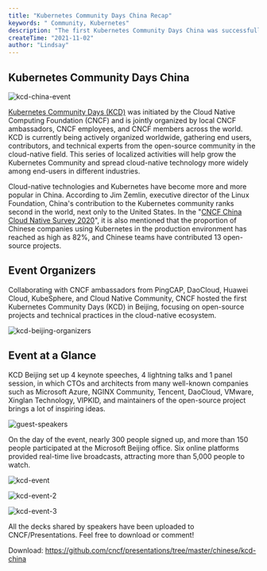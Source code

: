 ```yaml
---
title: "Kubernetes Community Days China Recap"
keywords: " Community, Kubernetes"
description: "The first Kubernetes Community Days China was successfully held in Beijing"
createTime: "2021-11-02"
author: "Lindsay"
---
```


## Kubernetes Community Days China

![kcd-china-event](/images/news/kcd-china/kcd-china-event.png)

 [Kubernetes Community Days (KCD)](https://community.cncf.io/kubernetes-community-days/about-kcd/) was initiated by the Cloud Native Computing Foundation (CNCF) and is jointly organized by local CNCF ambassadors, CNCF employees, and CNCF members across the world. KCD is currently being actively organized worldwide, gathering end users, contributors, and technical experts from the open-source community in the cloud-native field. This series of localized activities will help grow the Kubernetes Community and spread cloud-native technology more widely among end-users in different industries.

Cloud-native technologies and Kubernetes have become more and more popular in China. According to Jim Zemlin, executive director of the Linux Foundation, China's contribution to the Kubernetes community ranks second in the world, next only to the United States. In the "[CNCF China Cloud Native Survey 2020](https://www.cncf.io/blog/2021/04/28/cncf-cloud-native-survey-china-2020/)", it is also mentioned that the proportion of Chinese companies using Kubernetes in the production environment has reached as high as 82%, and Chinese teams have contributed 13 open-source projects.

## Event Organizers

Collaborating with CNCF ambassadors from PingCAP, DaoCloud, Huawei Cloud, KubeSphere, and Cloud Native Community, CNCF hosted the first Kubernetes Community Days (KCD) in Beijing, focusing on open-source projects and technical practices in the cloud-native ecosystem.

![kcd-beijing-organizers](/images/news/kcd-china/kcd-beijing-organizers.png)

## Event at a Glance

KCD Beijing set up  4 keynote speeches, 4 lightning talks and 1 panel session, in which CTOs and architects from many well-known companies such as Microsoft Azure, NGINX Community, Tencent, DaoCloud, VMware, Xinglan Technology, VIPKID, and maintainers of the open-source project brings a lot of inspiring ideas.

![guest-speakers](/images/news/kcd-china/guest-speakers.png)

On the day of the event, nearly 300 people signed up, and more than 150 people participated at the Microsoft Beijing office. Six online platforms provided real-time live broadcasts, attracting more than 5,000 people to watch.



![kcd-event](/images/news/kcd-china/kcd-event.png)

![kcd-event-2](/images/news/kcd-china/kcd-event-2.png)

![kcd-event-3](/images/news/kcd-china/kcd-event-3.png)



All the decks shared by speakers have been uploaded to CNCF/Presentations. Feel free to download or comment!

Download: https://github.com/cncf/presentations/tree/master/chinese/kcd-china